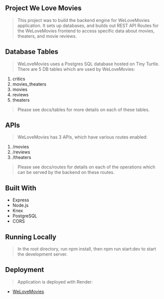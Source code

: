 ## Project We Love Movies

> This project was to build the backend engine for WeLoveMovies application. It sets up databases, and builds out REST API Routes for the WeLoveMovies frontend to access specific data about movies, theaters, and movie reviews. 

## Database Tables

> WeLoveMovies uses a Postgres SQL database hosted on Tiny Turtle. There are 5 DB tables which are used by WeLoveMovies: 

1. critics
2. movies_theaters
3. movies
4. reviews
5. theaters

> Please see docs/tables for more details on each of these tables. 

## APIs

> WeLoveMovies has 3 APIs, which have various routes enabled: 

1. /movies
2. /reviews
3. /theaters

> Please see docs/routes for details on each of the operations which can be served by the backend on these routes. 


## Built With

- Express
- Node.js
- Knex
- PostgreSQL
- CORS

## Running Locally

> In the root directory, run npm install, then npm run start:dev to start the development server. 

## Deployment

> Application is deployed with Render: 

- [WeLoveMovies](https://we-love-movies-ioeb.onrender.com)